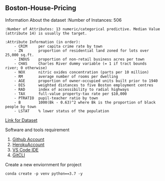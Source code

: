 ## Boston-House-Pricing

Information About the dataset
:Number of Instances: 506 

    :Number of Attributes: 13 numeric/categorical predictive. Median Value (attribute 14) is usually the target.

    :Attribute Information (in order):
        - CRIM     per capita crime rate by town
        - ZN       proportion of residential land zoned for lots over 25,000 sq.ft.
        - INDUS    proportion of non-retail business acres per town
        - CHAS     Charles River dummy variable (= 1 if tract bounds river; 0 otherwise)
        - NOX      nitric oxides concentration (parts per 10 million)
        - RM       average number of rooms per dwelling
        - AGE      proportion of owner-occupied units built prior to 1940
        - DIS      weighted distances to five Boston employment centres
        - RAD      index of accessibility to radial highways
        - TAX      full-value property-tax rate per $10,000
        - PTRATIO  pupil-teacher ratio by town
        - B        1000(Bk - 0.63)^2 where Bk is the proportion of black people by town
        - LSTAT    % lower status of the population

[Link for Dataset](http://lib.stat.cmu.edu/datasets/boston)


Software and tools requirement

1. [Github Account](https://github.com/)
2. [HerokuAccount](https://www.heroku.com/)
2. [VS Code IDE](https://code.visualstudio.com/)
4. [GitCLI](https://git-scm.com/)

Create a new enviornment for project 

```
conda create -p venv python==3.7 -y
```


